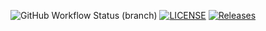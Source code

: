 ![GitHub Workflow Status (branch)](https://img.shields.io/github/actions/workflow/status/BaddAttitude/softMeth/main.yml?branch=master)
[![LICENSE](https://img.shields.io/github/license/BaddAttitude/sem.svg?style=flat-square)](https://github.com/<github-username>/sem/blob/master/LICENSE)
[![Releases](https://img.shields.io/github/release/BaddAttitude/sem/all.svg?style=flat-square)](https://github.com/<github-username>/sem/releases)